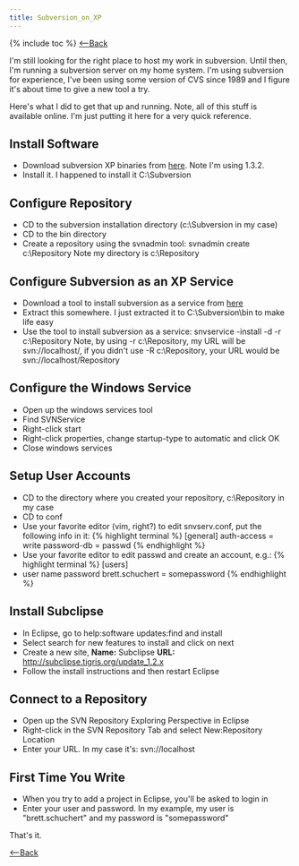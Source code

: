 ```yaml
---
title: Subversion_on_XP
---
```

{% include toc %}
[<--Back](Tool_Setup_and_Configuration_Notes)

I'm still looking for the right place to host my work in subversion. Until then, I'm running a subversion server on my home system. I'm using subversion for experience, I've been using some version of CVS since 1989 and I figure it's about time to give a new tool a try.

Here's what I did to get that up and running. Note, all of this stuff is available online. I'm just putting it here for a very quick reference.

## Install Software
* Download subversion XP binaries from [here](http://subversion.tigris.org/servlets/ProjectDocumentList?folderID=91). Note I'm using 1.3.2.
* Install it. I happened to install it C:\Subversion

## Configure Repository
* CD to the subversion installation directory (c:\Subversion in my case)
* CD to the bin directory
* Create a repository using the svnadmin tool: svnadmin create c:\Repository
Note my directory is c:\Repository

## Configure Subversion as an XP Service
* Download a tool to install subversion as a service from [here](http://clanlib.org/~mbn/svnservice/)
* Extract this somewhere. I just extracted it to C:\Subversion\bin to make life easy
* Use the tool to install subversion as a service: snvservice -install -d -r c:\Repository
Note, by using -r c:\Repository, my URL will be svn://localhost/, if you didn't use -R c:\Repository, your URL would be svn://localhost/Repository

## Configure the Windows Service
* Open up the windows services tool
* Find SVNService
* Right-click start
* Right-click properties, change startup-type to automatic and click OK
* Close windows services

## Setup User Accounts
* CD to the directory where you created your repository, c:\Repository in my case
* CD to conf
* Use your favorite editor (vim, right?) to edit snvserv.conf, put the following info in it:
{% highlight terminal %}
[general]
auth-access = write
password-db = passwd
{% endhighlight %}
* Use your favorite editor to edit passwd and create an account, e.g.:
{% highlight terminal %}
[users]
* user name        password
brett.schuchert = somepassword
{% endhighlight %}

## Install Subclipse
* In Eclipse, go to help:software updates:find and install
* Select search for new features to install and click on next
* Create a new site, **Name:** Subclipse **URL:** http://subclipse.tigris.org/update_1.2.x
* Follow the install instructions and then restart Eclipse

## Connect to a Repository
* Open up the SVN Repository Exploring Perspective in Eclipse
* Right-click in the SVN Repository Tab and select New:Repository Location
* Enter your URL. In my case it's: svn://localhost

## First Time You Write
* When you try to add a project in Eclipse, you'll be asked to login in
* Enter your user and password. In my example, my user is "brett.schuchert" and my password is "somepassword"

That's it.

[<--Back](Tool_Setup_and_Configuration_Notes)
